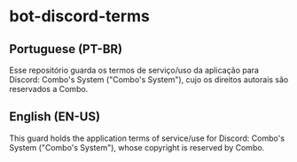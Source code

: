 # bot-discord-terms
 
## Portuguese (PT-BR)
Esse repositório guarda os termos de serviço/uso da aplicação para Discord: Combo's System ("Combo's System"), cujo os direitos autorais são reservados a Combo.

## English (EN-US)
This guard holds the application terms of service/use for Discord: Combo's System ("Combo's System"), whose copyright is reserved by Combo. 
 
 
 
